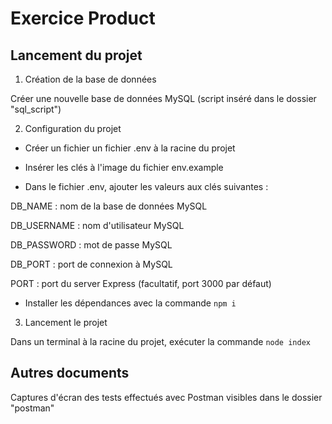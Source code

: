# Exercice Product #
## Lancement du projet ##
1. Création de la base de données

Créer une nouvelle base de données MySQL (script inséré dans le dossier "sql_script")

2. Configuration du projet

* Créer un fichier un fichier .env à la racine du projet

* Insérer les clés à l'image du fichier env.example


* Dans le fichier .env, ajouter les valeurs aux clés suivantes :

DB_NAME : nom de la base de données MySQL

DB_USERNAME : nom d'utilisateur MySQL

DB_PASSWORD : mot de passe MySQL

DB_PORT : port de connexion à MySQL

PORT : port du server Express (facultatif, port 3000 par défaut)

* Installer les dépendances avec la commande ``` npm i ```

3. Lancement le projet



Dans un terminal à la racine du projet, exécuter la commande ``` node index ```

## Autres documents ##

Captures d'écran des tests effectués avec Postman visibles dans le dossier "postman" 
